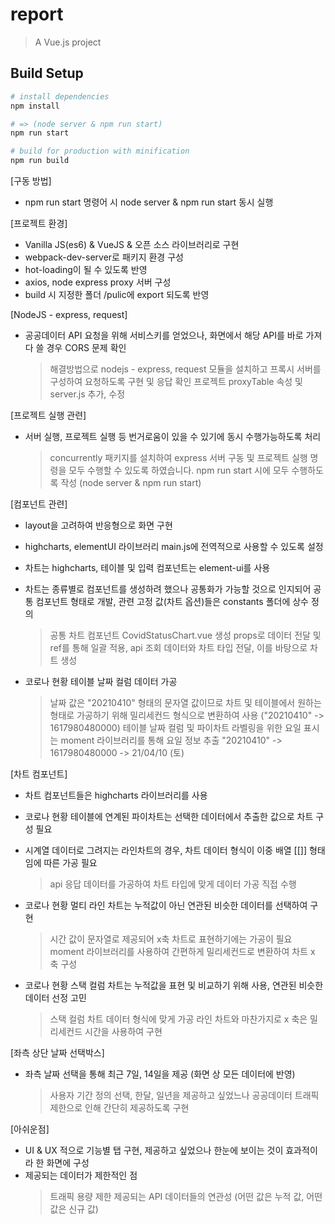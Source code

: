 # report

> A Vue.js project

## Build Setup

``` bash
# install dependencies
npm install

# => (node server & npm run start)
npm run start

# build for production with minification
npm run build

```

[구동 방법]
- npm run start 명령어 시 node server & npm run start 동시 실행


[프로젝트 환경]
- Vanilla JS(es6) & VueJS & 오픈 소스 라이브러리로 구현
- webpack-dev-server로 패키지 환경 구성
- hot-loading이 될 수 있도록 반영
- axios, node express proxy 서버 구성
- build 시 지정한 폴더 /pulic에 export 되도록 반영


[NodeJS - express, request]
- 공공데이터 API 요청을 위해 서비스키를 얻었으나, 화면에서 해당 API를 바로 가져다 쓸 경우 CORS 문제 확인
    > 해결방법으로 nodejs - express, request 모듈을 설치하고 프록시 서버를 구성하여 요청하도록 구현 및 응답 확인
    > 프로젝트 proxyTable 속성 및 server.js 추가, 수정


[프로젝트 실행 관련]
- 서버 실행, 프로젝트 실행 등 번거로움이 있을 수 있기에 동시 수행가능하도록 처리
    > concurrently 패키지를 설치하여 express 서버 구동 및 프로젝트 실행 명령을 모두 수행할 수 있도록 하였습니다.
    > npm run start 시에 모두 수행하도록 작성 (node server & npm run start)


[컴포넌트 관련]
- layout을 고려하여 반응형으로 화면 구현
- highcharts, elementUI 라이브러리 main.js에 전역적으로 사용할 수 있도록 설정
- 차트는 highcharts, 테이블 및 입력 컴포넌트는 element-ui를 사용
- 차트는 종류별로 컴포넌트를 생성하려 했으나 공통화가 가능할 것으로 인지되어 공통 컴포넌트 형태로 개발, 관련 고정 값(차트 옵션)들은 constants 폴더에 상수 정의
    > 공통 차트 컴포넌트 CovidStatusChart.vue 생성
    > props로 데이터 전달 및 ref를 통해 일괄 적용, api 조회 데이터와 차트 타입 전달, 이를 바탕으로 차트 생성

- 코로나 현황 테이블 날짜 컬럼 데이터 가공
    > 날짜 값은 "20210410" 형태의 문자열 값이므로 차트 및 테이블에서 원하는 형태로 가공하기 위해 밀리세컨드 형식으로 변환하여 사용 ("20210410" -> 1617980480000)
    > 테이블 날짜 컬럼 및 파이차트 라벨링을 위한 요일 표시는 moment 라이브러리를 통해 요일 정보 추출
    > "20210410" -> 1617980480000 -> 21/04/10 (토)


[차트 컴포넌트]
- 차트 컴포넌트들은 highcharts 라이브러리를 사용
- 코로나 현황 테이블에 연계된 파이차트는 선택한 데이터에서 추출한 값으로 차트 구성 필요

- 시계열 데이터로 그려지는 라인차트의 경우, 차트 데이터 형식이 이중 배열 [[]] 형태임에 따른 가공 필요
    > api 응답 데이터를 가공하여 차트 타입에 맞게 데이터 가공 직접 수행

- 코로나 현황 멀티 라인 차트는 누적값이 아닌 연관된 비슷한 데이터를 선택하여 구현
    > 시간 값이 문자열로 제공되어 x축 차트로 표현하기에는 가공이 필요
    > moment 라이브러리를 사용하여 간편하게 밀리세컨드로 변환하여 차트 x 축 구성

- 코로나 현황 스택 컬럼 차트는 누적값을 표현 및 비교하기 위해 사용, 연관된 비슷한 데이터 선정 고민
    > 스택 컬럼 차트 데이터 형식에 맞게 가공
    > 라인 차트와 마찬가지로 x 축은 밀리세컨드 시간을 사용하여 구현


[좌측 상단 날짜 선택박스]
- 좌측 날짜 선택을 통해 최근 7일, 14일을 제공 (화면 상 모든 데이터에 반영)
    > 사용자 기간 정의 선택, 한달, 일년을 제공하고 싶었느나 공공데이터 트래픽 제한으로 인해 간단히 제공하도록 구현


[아쉬운점]
- UI & UX 적으로 기능별 탭 구현, 제공하고 싶었으나 한눈에 보이는 것이 효과적이라 한 화면에 구성
- 제공되는 데이터가 제한적인 점
    > 트래픽 용량 제한
    > 제공되는 API 데이터들의 연관성 (어떤 값은 누적 값, 어떤 값은 신규 값)
